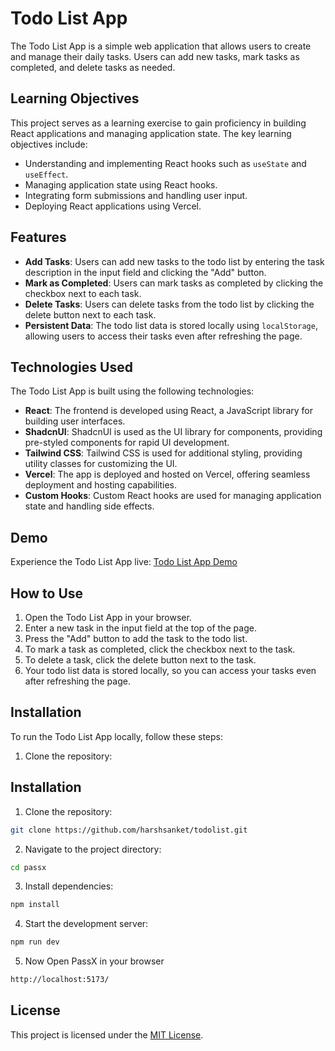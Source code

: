# Todo List App

The Todo List App is a simple web application that allows users to create and manage their daily tasks. Users can add new tasks, mark tasks as completed, and delete tasks as needed.

## Learning Objectives

This project serves as a learning exercise to gain proficiency in building React applications and managing application state. The key learning objectives include:

- Understanding and implementing React hooks such as `useState` and `useEffect`.
- Managing application state using React hooks.
- Integrating form submissions and handling user input.
- Deploying React applications using Vercel.

## Features

- **Add Tasks**: Users can add new tasks to the todo list by entering the task description in the input field and clicking the "Add" button.
- **Mark as Completed**: Users can mark tasks as completed by clicking the checkbox next to each task.
- **Delete Tasks**: Users can delete tasks from the todo list by clicking the delete button next to each task.
- **Persistent Data**: The todo list data is stored locally using `localStorage`, allowing users to access their tasks even after refreshing the page.

## Technologies Used

The Todo List App is built using the following technologies:

- **React**: The frontend is developed using React, a JavaScript library for building user interfaces.
- **ShadcnUI**: ShadcnUI is used as the UI library for components, providing pre-styled components for rapid UI development.
- **Tailwind CSS**: Tailwind CSS is used for additional styling, providing utility classes for customizing the UI.
- **Vercel**: The app is deployed and hosted on Vercel, offering seamless deployment and hosting capabilities.
- **Custom Hooks**: Custom React hooks are used for managing application state and handling side effects.

## Demo

Experience the Todo List App live: [Todo List App Demo](https://harshsanket-taskx.vercel.app/)

## How to Use

1. Open the Todo List App in your browser.
2. Enter a new task in the input field at the top of the page.
3. Press the "Add" button to add the task to the todo list.
4. To mark a task as completed, click the checkbox next to the task.
5. To delete a task, click the delete button next to the task.
6. Your todo list data is stored locally, so you can access your tasks even after refreshing the page.

## Installation

To run the Todo List App locally, follow these steps:

1. Clone the repository:

## Installation

1. Clone the repository:

```bash
git clone https://github.com/harshsanket/todolist.git
```
2. Navigate to the project directory:
```bash
cd passx
```
3. Install dependencies:
```bash
npm install
```
4. Start the development server:
```bash
npm run dev
```
5. Now Open PassX in your browser
```bash
http://localhost:5173/
```

## License

This project is licensed under the [MIT License](LICENSE).
